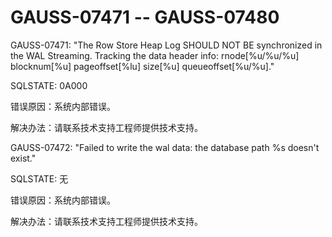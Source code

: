 # GAUSS-07471 -- GAUSS-07480

GAUSS-07471: "The Row Store Heap Log SHOULD NOT BE synchronized in the WAL Streaming. Tracking the data header info: rnode\[%u/%u/%u\] blocknum\[%u\] pageoffset\[%lu\] size\[%u\] queueoffset\[%u/%u\]."

SQLSTATE: 0A000

错误原因：系统内部错误。

解决办法：请联系技术支持工程师提供技术支持。

GAUSS-07472: "Failed to write the wal data: the database path %s doesn't exist."

SQLSTATE: 无

错误原因：系统内部错误。

解决办法：请联系技术支持工程师提供技术支持。

